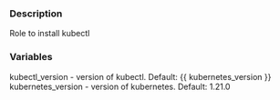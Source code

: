 ### Description
Role to install kubectl

### Variables
kubectl_version - version of kubectl. Default: {{ kubernetes_version }}
kubernetes_version - version of kubernetes. Default: 1.21.0